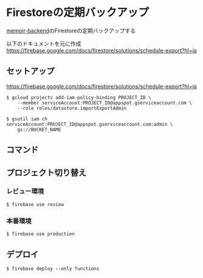 # Firestoreの定期バックアップ

[memoir-backend](https://github.com/wheatandcat/memoir-backend)のFirestoreの定期バックアップする

以下のドキュメントを元に作成
https://firebase.google.com/docs/firestore/solutions/schedule-export?hl=ja

## セットアップ

https://firebase.google.com/docs/firestore/solutions/schedule-export?hl=ja

```
$ gcloud projects add-iam-policy-binding PROJECT_ID \
    --member serviceAccount:PROJECT_ID@appspot.gserviceaccount.com \
    --role roles/datastore.importExportAdmin
```

```
$ gsutil iam ch serviceAccount:PROJECT_ID@appspot.gserviceaccount.com:admin \
    gs://BUCKET_NAME
```


## コマンド

## プロジェクト切り替え

### レビュー環境

```
$ firebase use review
```

### 本番環境

```
$ firebase use production
```

## デプロイ

```
$ firebase deploy --only functions
```
